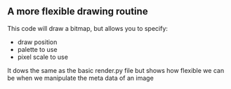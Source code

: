 ## A more flexible drawing routine

This code will draw a bitmap, but allows you to specify:

* draw position
* palette to use
* pixel scale to use

It dows the same as the basic render.py file but shows how flexible we can be when we manipulate the meta data of an image
